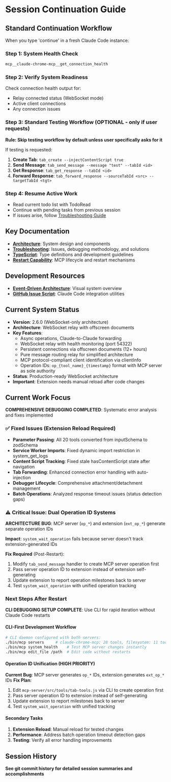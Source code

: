 # Session Continuation Guide

## Standard Continuation Workflow

When you type 'continue' in a fresh Claude Code instance:

### Step 1: System Health Check
```bash
mcp__claude-chrome-mcp__get_connection_health
```

### Step 2: Verify System Readiness
Check connection health output for:
- Relay connected status (WebSocket mode)
- Active client connections
- Any connection issues

### Step 3: Standard Testing Workflow (OPTIONAL - only if user requests)
**Rule: Skip testing workflow by default unless user specifically asks for it**

If testing is requested:
1. **Create Tab**: `tab_create --injectContentScript true`
2. **Send Message**: `tab_send_message --message "test" --tabId <id>`
3. **Get Response**: `tab_get_response --tabId <id>`
4. **Forward Response**: `tab_forward_response --sourceTabId <src> --targetTabId <tgt>`

### Step 4: Resume Active Work
- Read current todo list with TodoRead
- Continue with pending tasks from previous session
- If issues arise, follow [Troubleshooting Guide](TROUBLESHOOTING.md#debugging-methodology)

## Key Documentation
- **[Architecture](ARCHITECTURE.md)**: System design and components
- **[Troubleshooting](TROUBLESHOOTING.md)**: Issues, debugging methodology, and solutions  
- **[TypeScript](TYPESCRIPT.md)**: Type definitions and development guidelines
- **[Restart Capability](RESTART-CAPABILITY.md)**: MCP lifecycle and restart mechanisms

## Development Resources
- **[Event-Driven Architecture](event-driven-architecture-diagram.md)**: Visual system overview
- **[GitHub Issue Script](create-claude-code-issue.sh)**: Claude Code integration utilities

## Current System Status
- **Version**: 2.6.0 (WebSocket-only architecture)
- **Architecture**: WebSocket relay with offscreen documents
- **Key Features**: 
  - Async operations, Claude-to-Claude forwarding
  - WebSocket relay with health monitoring (port 54322)
  - Persistent connections via offscreen documents (12+ hours)
  - Pure message routing relay for simplified architecture
  - MCP protocol-compliant client identification via clientInfo
  - Operation IDs: `op_{tool_name}_{timestamp}` format with MCP server as sole authority
- **Status**: Production-ready WebSocket architecture
- **Important**: Extension needs manual reload after code changes

## Current Work Focus
**COMPREHENSIVE DEBUGGING COMPLETED**: Systematic error analysis and fixes implemented

### ✅ Fixed Issues (Extension Reload Required)
- **Parameter Passing**: All 20 tools converted from inputSchema to zodSchema
- **Service Worker Imports**: Fixed dynamic import restriction in system_get_logs  
- **Content Script Tracking**: Fixed stale hasContentScript state after navigation
- **Tab Forwarding**: Enhanced connection error handling with auto-injection
- **Debugger Lifecycle**: Comprehensive attachment/detachment management
- **Batch Operations**: Analyzed response timeout issues (status detection gaps)

### ⚠️ Critical Issue: Dual Operation ID Systems
**ARCHITECTURE BUG**: MCP server (`op_*`) and extension (`ext_op_*`) generate separate operation IDs

**Impact**: `system_wait_operation` fails because server doesn't track extension-generated IDs

**Fix Required** (Post-Restart):
1. Modify `tab_send_message` handler to create MCP server operation first
2. Pass server operation ID to extension instead of extension self-generating
3. Update extension to report operation milestones back to server
4. Test `system_wait_operation` with unified operation tracking

### Next Steps After Restart  
**CLI DEBUGGING SETUP COMPLETE**: Use CLI for rapid iteration without Claude Code restarts

#### CLI-First Development Workflow
```bash
# CLI daemon configured with both servers:
./bin/mcp servers     # claude-chrome-mcp: 28 tools, filesystem: 11 tools
./bin/mcp system_health    # Test MCP server changes instantly
./bin/mcp edit_file /path  # Edit code without restarts
```

#### Operation ID Unification (HIGH PRIORITY)
**Current Bug**: MCP server generates `op_*` IDs, extension generates `ext_op_*` IDs
**Fix Plan**:
1. Edit `mcp-server/src/tools/tab-tools.js` via CLI to create operation first  
2. Pass server operation ID to extension instead of self-generating
3. Update extension to report milestones back to server
4. Test `system_wait_operation` with unified tracking

#### Secondary Tasks
1. **Extension Reload**: Manual reload for tested changes
2. **Performance**: Address batch operation timeout detection gaps  
3. **Testing**: Verify all error handling improvements

## Session History
**See git commit history for detailed session summaries and accomplishments**